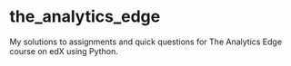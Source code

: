 # the_analytics_edge
My solutions to assignments and quick questions for The Analytics Edge course on edX using Python.
